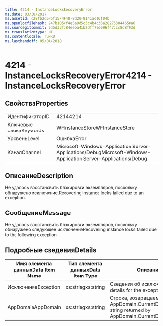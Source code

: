 ```yaml
---
title: 4214 - InstanceLocksRecoveryError
ms.date: 03/30/2017
ms.assetid: d28fb2d5-bf15-4648-8d20-8141ad16f04b
ms.openlocfilehash: 247b105cf4e5a9d5c3c4b4d36a282763044658a6
ms.sourcegitcommit: 3d5d33f384eeba41b2dff79d096f47ccc8d8f03d
ms.translationtype: MT
ms.contentlocale: ru-RU
ms.lasthandoff: 05/04/2018
---
```

# <a name="4214---instancelocksrecoveryerror"></a><span data-ttu-id="f1282-102">4214 - InstanceLocksRecoveryError</span><span class="sxs-lookup"><span data-stu-id="f1282-102">4214 - InstanceLocksRecoveryError</span></span>
## <a name="properties"></a><span data-ttu-id="f1282-103">Свойства</span><span class="sxs-lookup"><span data-stu-id="f1282-103">Properties</span></span>  
  
|||  
|-|-|  
|<span data-ttu-id="f1282-104">Идентификатор</span><span class="sxs-lookup"><span data-stu-id="f1282-104">ID</span></span>|<span data-ttu-id="f1282-105">4214</span><span class="sxs-lookup"><span data-stu-id="f1282-105">4214</span></span>|  
|<span data-ttu-id="f1282-106">Ключевые слова</span><span class="sxs-lookup"><span data-stu-id="f1282-106">Keywords</span></span>|<span data-ttu-id="f1282-107">WFInstanceStore</span><span class="sxs-lookup"><span data-stu-id="f1282-107">WFInstanceStore</span></span>|  
|<span data-ttu-id="f1282-108">Уровень</span><span class="sxs-lookup"><span data-stu-id="f1282-108">Level</span></span>|<span data-ttu-id="f1282-109">Ошибка</span><span class="sxs-lookup"><span data-stu-id="f1282-109">Error</span></span>|  
|<span data-ttu-id="f1282-110">Канал</span><span class="sxs-lookup"><span data-stu-id="f1282-110">Channel</span></span>|<span data-ttu-id="f1282-111">Microsoft-Windows-Application Server-Applications/Debug</span><span class="sxs-lookup"><span data-stu-id="f1282-111">Microsoft-Windows-Application Server-Applications/Debug</span></span>|  
  
## <a name="description"></a><span data-ttu-id="f1282-112">Описание</span><span class="sxs-lookup"><span data-stu-id="f1282-112">Description</span></span>  
 <span data-ttu-id="f1282-113">Не удалось восстановить блокировки экземпляров, поскольку обнаружено исключение.</span><span class="sxs-lookup"><span data-stu-id="f1282-113">Recovering instance locks failed due to an exception.</span></span>  
  
## <a name="message"></a><span data-ttu-id="f1282-114">Сообщение</span><span class="sxs-lookup"><span data-stu-id="f1282-114">Message</span></span>  
 <span data-ttu-id="f1282-115">Не удалось восстановить блокировки экземпляров, поскольку обнаружено следующее исключение</span><span class="sxs-lookup"><span data-stu-id="f1282-115">Recovering instance locks failed due to the following exception</span></span>  
  
## <a name="details"></a><span data-ttu-id="f1282-116">Подробные сведения</span><span class="sxs-lookup"><span data-stu-id="f1282-116">Details</span></span>  
  
|<span data-ttu-id="f1282-117">Имя элемента данных</span><span class="sxs-lookup"><span data-stu-id="f1282-117">Data Item Name</span></span>|<span data-ttu-id="f1282-118">Тип элемента данных</span><span class="sxs-lookup"><span data-stu-id="f1282-118">Data Item Type</span></span>|<span data-ttu-id="f1282-119">Описание</span><span class="sxs-lookup"><span data-stu-id="f1282-119">Description</span></span>|  
|--------------------|--------------------|-----------------|  
|<span data-ttu-id="f1282-120">Исключение</span><span class="sxs-lookup"><span data-stu-id="f1282-120">Exception</span></span>|<span data-ttu-id="f1282-121">xs:string</span><span class="sxs-lookup"><span data-stu-id="f1282-121">xs:string</span></span>|<span data-ttu-id="f1282-122">Сведения об исключении</span><span class="sxs-lookup"><span data-stu-id="f1282-122">The exception details for the exception</span></span>|  
|<span data-ttu-id="f1282-123">AppDomain</span><span class="sxs-lookup"><span data-stu-id="f1282-123">AppDomain</span></span>|<span data-ttu-id="f1282-124">xs:string</span><span class="sxs-lookup"><span data-stu-id="f1282-124">xs:string</span></span>|<span data-ttu-id="f1282-125">Строка, возвращаемая AppDomain.CurrentDomain.FriendlyName.</span><span class="sxs-lookup"><span data-stu-id="f1282-125">The string returned by AppDomain.CurrentDomain.FriendlyName.</span></span>|
